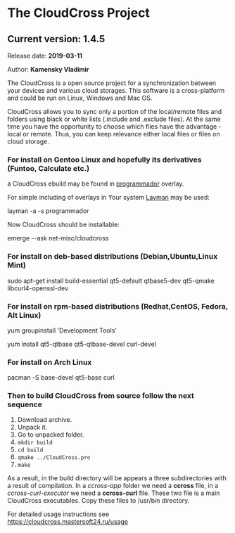 # The CloudCross Project

## Current version: 1.4.5

Release date: **2019-03-11**

Author: **Kamensky Vladimir**

The CloudCross is a open source project for a synchronization between your devices and various cloud storages. This software is a cross-platform and could be run on Linux, Windows and Mac OS.

CloudCross allows you to sync only a portion of the local/remote files and folders using black or white lists (.include and .exclude files).
At the same time you have the opportunity to choose which files have the advantage - local or remote. Thus, you can keep relevance either local files or files on cloud storage.

### For install on Gentoo Linux and hopefully its derivatives (Funtoo, Calculate etc.)

a  CloudCross ebuild may be found in [programmador](https://bitbucket.org/programmador/gentoo-overlay/overview) overlay.

 For simple including of overlays in Your system [Layman](https://wiki.gentoo.org/wiki/Layman) may be used:

  layman -a -s programmador

 Now CloudCross should be installable:

  emerge --ask net-misc/cloudcross

### For install on deb-based distributions (Debian,Ubuntu,Linux Mint)

 sudo apt-get install build-essential qt5-default qtbase5-dev qt5-qmake libcurl4-openssl-dev

### For install on rpm-based distributions (Redhat,CentOS, Fedora, Alt Linux)

 yum groupinstall 'Development Tools'

 yum install qt5-qtbase qt5-qtbase-devel curl-devel

### For install on  Arch Linux

 pacman -S base-devel qt5-base curl

### Then to build CloudCross from source follow the next sequence

1. Download archive.
2. Unpack it.
3. Go to unpacked folder.
4. `mkdir build`
5. `cd build`
6. `qmake ../CloudCross.pro`
7. `make`

As a result, in the build directory will be appears a three subdirectories with a result of compilation. In a *ccross-app* folder we need a **ccross** file, in a *ccross-curl-executor* we need a **ccross-curl** file. These two file is a main CloudCross executables. Copy these files to /usr/bin directory.

For detailed usage instructions see <https://cloudcross.mastersoft24.ru/usage>
